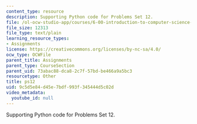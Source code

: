 ```yaml
---
content_type: resource
description: Supporting Python code for Problems Set 12.
file: /ol-ocw-studio-app/courses/6-00-introduction-to-computer-science-and-programming-fall-2008/9c5d5e84d45e7bdf993f345444d5c02d_ps12.py
file_size: 12313
file_type: text/plain
learning_resource_types:
- Assignments
license: https://creativecommons.org/licenses/by-nc-sa/4.0/
ocw_type: OCWFile
parent_title: Assignments
parent_type: CourseSection
parent_uid: 73abac88-dca8-2c7f-57bd-be466a9a5bc3
resourcetype: Other
title: ps12
uid: 9c5d5e84-d45e-7bdf-993f-345444d5c02d
video_metadata:
  youtube_id: null
---
```

Supporting Python code for Problems Set 12.